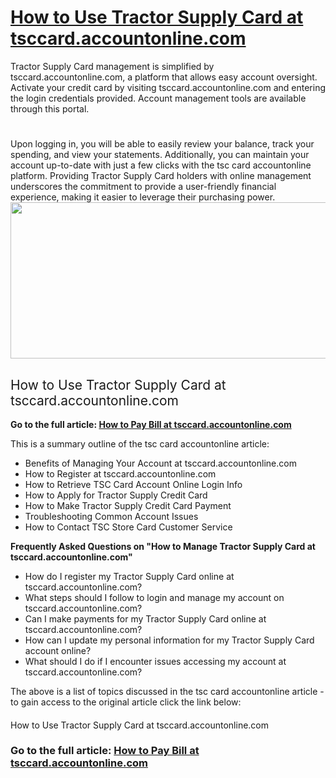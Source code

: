 <h1><a href="https://www.clipsit.net/tsccard-accountonline-account-register-and-access-your-account/"><b>How to Use Tractor Supply Card at tsccard.accountonline.com</b></a></h1>
<span style="font-weight: 400;">Tractor Supply Card management is simplified by tsccard.accountonline.com, a platform that allows easy account oversight. Activate your credit card by visiting tsccard.accountonline.com and entering the login credentials provided. Account management tools are available through this portal.</span>
<h1></h1>
<span style="font-weight: 400;">Upon logging in, you will be able to easily review your balance, track your spending, and view your statements. Additionally, you can maintain your account up-to-date with just a few clicks with the tsc card accountonline platform. Providing Tractor Supply Card holders with online management underscores the commitment to provide a user-friendly financial experience, making it easier to leverage their purchasing power.</span>

<img class="alignnone size-full wp-image-16351" src="https://www.clipsit.net/wp-content/uploads/2022/11/tsccard-accountonline-logo.jpg" alt="" width="767" height="250" />
<h2><span style="font-weight: 400;">How to Use Tractor Supply Card at tsccard.accountonline.com</span></h2>
<b>Go to the full article: </b><a href="https://www.clipsit.net/tsccard-accountonline-account-register-and-access-your-account/"><b>How to Pay Bill at tsccard.accountonline.com</b></a>

<span style="font-weight: 400;">This is a summary outline of the tsc card accountonline article: </span>
<ul>
 	<li style="font-weight: 400;" aria-level="1"><span style="font-weight: 400;">Benefits of Managing Your Account at tsccard.accountonline.com</span></li>
 	<li style="font-weight: 400;" aria-level="1"><span style="font-weight: 400;">How to Register at tsccard.accountonline.com</span></li>
 	<li style="font-weight: 400;" aria-level="1"><span style="font-weight: 400;">How to Retrieve TSC Card Account Online Login Info</span></li>
 	<li style="font-weight: 400;" aria-level="1"><span style="font-weight: 400;">How to Apply for Tractor Supply Credit Card</span></li>
 	<li style="font-weight: 400;" aria-level="1"><span style="font-weight: 400;">How to Make Tractor Supply Credit Card Payment</span></li>
 	<li style="font-weight: 400;" aria-level="1"><span style="font-weight: 400;">Troubleshooting Common Account Issues</span></li>
 	<li style="font-weight: 400;" aria-level="1"><span style="font-weight: 400;">How to Contact TSC Store Card Customer Service</span></li>
</ul>
<b>Frequently Asked Questions on "How to Manage Tractor Supply Card at tsccard.accountonline.com"</b>
<ul>
 	<li style="font-weight: 400;" aria-level="1"><span style="font-weight: 400;">How do I register my Tractor Supply Card online at tsccard.accountonline.com?</span></li>
 	<li style="font-weight: 400;" aria-level="1"><span style="font-weight: 400;">What steps should I follow to login and manage my account on tsccard.accountonline.com?</span></li>
 	<li style="font-weight: 400;" aria-level="1"><span style="font-weight: 400;">Can I make payments for my Tractor Supply Card online at tsccard.accountonline.com?</span></li>
 	<li style="font-weight: 400;" aria-level="1"><span style="font-weight: 400;">How can I update my personal information for my Tractor Supply Card account online?</span></li>
 	<li style="font-weight: 400;" aria-level="1"><span style="font-weight: 400;">What should I do if I encounter issues accessing my account at tsccard.accountonline.com?</span></li>
</ul>
<span style="font-weight: 400;">The above is a list of topics discussed in the tsc card accountonline article - to gain access to the original article click the link below:</span>
<h4><span style="font-weight: 400;">How to Use Tractor Supply Card at tsccard.accountonline.com</span></h4>
<h3><b>Go to the full article: </b><a href="https://www.clipsit.net/tsccard-accountonline-account-register-and-access-your-account/"><b>How to Pay Bill at tsccard.accountonline.com</b></a></h3>
